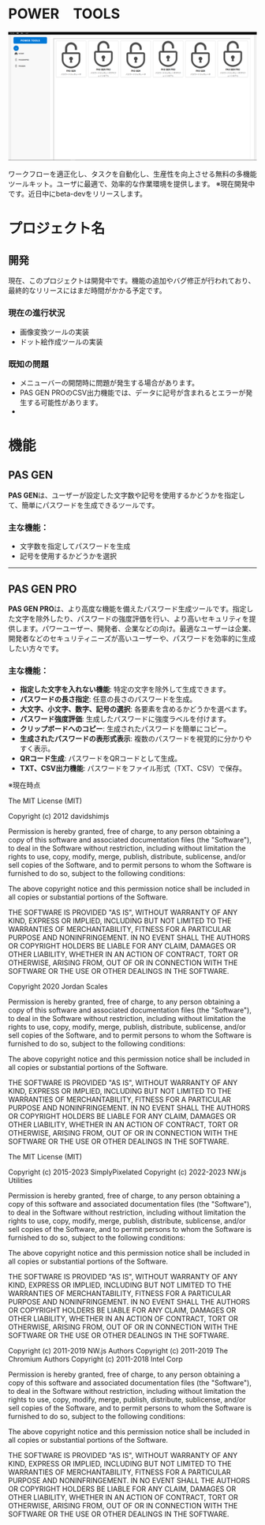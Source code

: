 # POWER　TOOLS
![POWER　TOOLS](https://raw.githubusercontent.com/sata-x/POWER-TOOLS/refs/heads/main/img/sukusyo_vegatool.png)

ワークフローを適正化し、タスクを自動化し、生産性を向上させる無料の多機能ツールキット。ユーザに最適で、効率的な作業環境を提供します。
※現在開発中です。近日中にbeta-devをリリースします。
# プロジェクト名

## 開発

現在、このプロジェクトは開発中です。機能の追加やバグ修正が行われており、最終的なリリースにはまだ時間がかかる予定です。

### 現在の進行状況

-  画像変換ツールの実装
-  ドット絵作成ツールの実装


### 既知の問題

- メニューバーの開閉時に問題が発生する場合があります。
- PAS GEN PROのCSV出力機能では、データに記号が含まれるとエラーが発生する可能性があります。
- 

# 機能

## PAS GEN
**PAS GEN**は、ユーザーが設定した文字数や記号を使用するかどうかを指定して、簡単にパスワードを生成できるツールです。
### 主な機能：
- 文字数を指定してパスワードを生成
- 記号を使用するかどうかを選択
---
## PAS GEN PRO
**PAS GEN PRO**は、より高度な機能を備えたパスワード生成ツールです。指定した文字を除外したり、パスワードの強度評価を行い、より高いセキュリティを提供します。パワーユーザー、開発者、企業などの向け。最適なユーザーは企業、開発者などのセキュリティニーズが高いユーザーや、パスワードを効率的に生成したい方々です。 
### 主な機能：
- **指定した文字を入れない機能**: 特定の文字を除外して生成できます。
- **パスワードの長さ指定**: 任意の長さのパスワードを生成。
- **大文字、小文字、数字、記号の選択**: 各要素を含めるかどうかを選べます。
- **パスワード強度評価**: 生成したパスワードに強度ラベルを付けます。
- **クリップボードへのコピー**: 生成されたパスワードを簡単にコピー。
- **生成されたパスワードの表形式表示**: 複数のパスワードを視覚的に分かりやすく表示。
- **QRコード生成**: パスワードをQRコードとして生成。
- **TXT、CSV出力機能**: パスワードをファイル形式（TXT、CSV）で保存。

※現在時点



 The MIT License (MIT)
        
 Copyright (c) 2012 davidshimjs
        
Permission is hereby granted, free of charge,
to any person obtaining a copy of this software and associated documentation files (the "Software"),
to deal in the Software without restriction,
including without limitation the rights to use, copy, modify, merge, publish, distribute, sublicense,
and/or sell copies of the Software, and to permit persons to whom the Software is furnished to do so,
subject to the following conditions:
        
The above copyright notice and this permission notice shall be included in all copies or substantial portions of the Software.
        
THE SOFTWARE IS PROVIDED "AS IS", WITHOUT WARRANTY OF ANY KIND, EXPRESS OR IMPLIED, 
INCLUDING BUT NOT LIMITED TO THE WARRANTIES OF MERCHANTABILITY, FITNESS FOR A PARTICULAR PURPOSE AND NONINFRINGEMENT. 
IN NO EVENT SHALL THE AUTHORS OR COPYRIGHT HOLDERS BE LIABLE FOR ANY CLAIM, DAMAGES OR OTHER LIABILITY, 
WHETHER IN AN ACTION OF CONTRACT, TORT OR OTHERWISE, ARISING FROM, OUT OF OR IN CONNECTION WITH THE SOFTWARE OR THE USE OR OTHER DEALINGS IN THE SOFTWARE.   


Copyright 2020 Jordan Scales

Permission is hereby granted, free of charge, to any person obtaining a copy of this software and associated documentation files (the "Software"), 
to deal in the Software without restriction, including without limitation the rights to use, copy, modify, merge, publish, distribute, sublicense, and/or sell copies of the Software, 
and to permit persons to whom the Software is furnished to do so, subject to the following conditions:

The above copyright notice and this permission notice shall be included in all copies or substantial portions of the Software.

THE SOFTWARE IS PROVIDED "AS IS", WITHOUT WARRANTY OF ANY KIND, EXPRESS OR IMPLIED, INCLUDING BUT NOT LIMITED TO THE WARRANTIES OF MERCHANTABILITY, 
FITNESS FOR A PARTICULAR PURPOSE AND NONINFRINGEMENT. IN NO EVENT SHALL THE AUTHORS OR COPYRIGHT HOLDERS BE LIABLE FOR ANY CLAIM, DAMAGES OR OTHER LIABILITY, WHETHER IN AN ACTION OF CONTRACT, 
TORT OR OTHERWISE, ARISING FROM, OUT OF OR IN CONNECTION WITH THE SOFTWARE OR THE USE OR OTHER DEALINGS IN THE SOFTWARE.



The MIT License (MIT)

Copyright (c) 2015-2023 SimplyPixelated Copyright (c) 2022-2023 NW.js Utilities

Permission is hereby granted, free of charge, to any person obtaining a copy of this software and associated documentation files (the "Software"), to deal in the Software without restriction, 
including without limitation the rights to use, copy, modify, merge, publish, distribute, sublicense, and/or sell copies of the Software, and to permit persons to whom the Software is furnished to do so, 
subject to the following conditions:

The above copyright notice and this permission notice shall be included in all copies or substantial portions of the Software.

THE SOFTWARE IS PROVIDED "AS IS", WITHOUT WARRANTY OF ANY KIND, EXPRESS OR IMPLIED, INCLUDING BUT NOT LIMITED TO THE WARRANTIES OF MERCHANTABILITY,
FITNESS FOR A PARTICULAR PURPOSE AND NONINFRINGEMENT. IN NO EVENT SHALL THE AUTHORS OR COPYRIGHT HOLDERS BE LIABLE FOR ANY CLAIM, DAMAGES OR OTHER LIABILITY, WHETHER IN AN ACTION OF CONTRACT, 
TORT OR OTHERWISE, ARISING FROM, OUT OF OR IN CONNECTION WITH THE SOFTWARE OR THE USE OR OTHER DEALINGS IN THE SOFTWARE.



Copyright (c) 2011-2019 NW.js Authors
Copyright (c) 2011-2019 The Chromium Authors
Copyright (c) 2011-2018 Intel Corp

Permission is hereby granted, free of charge, to any person obtaining a copy of 
this software and associated documentation files (the "Software"), to deal in
the Software without restriction, including without limitation the rights to use, 
copy, modify, merge, publish, distribute, sublicense, and/or sell copies of the 
Software, and to permit persons to whom the Software is furnished to do so,
subject to the following conditions:

The above copyright notice and this permission notice shall be included in all
copies or substantial portions of the Software.

THE SOFTWARE IS PROVIDED "AS IS", WITHOUT WARRANTY OF ANY KIND, EXPRESS OR IMPLIED,
INCLUDING BUT NOT LIMITED TO THE WARRANTIES OF MERCHANTABILITY, FITNESS FOR 
A PARTICULAR PURPOSE AND NONINFRINGEMENT. IN NO EVENT SHALL THE AUTHORS OR COPYRIGHT
HOLDERS BE LIABLE FOR ANY CLAIM, DAMAGES OR OTHER LIABILITY, WHETHER IN AN 
ACTION OF CONTRACT, TORT OR OTHERWISE, ARISING FROM, OUT OF OR IN CONNECTION WITH
THE SOFTWARE OR THE USE OR OTHER DEALINGS IN THE SOFTWARE.
